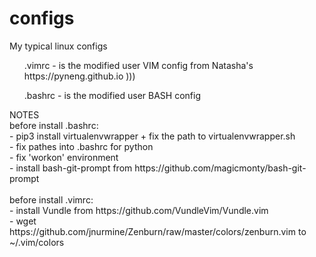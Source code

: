 # configs
My typical linux configs</br>
<ul> .vimrc - is the modified user VIM config from Natasha's https://pyneng.github.io ))) </ul>
<ul> .bashrc - is the modified user BASH config  </ul>
NOTES</br>
before install .bashrc:</br>
- pip3 install virtualenvwrapper + fix the path to virtualenvwrapper.sh</br>
- fix pathes into .bashrc for python</br>
- fix 'workon' environment</br>
- install bash-git-prompt from https://github.com/magicmonty/bash-git-prompt</br>
</br>
before install .vimrc:</br>
- install Vundle from  https://github.com/VundleVim/Vundle.vim</br>
- wget https://github.com/jnurmine/Zenburn/raw/master/colors/zenburn.vim to ~/.vim/colors</br>

